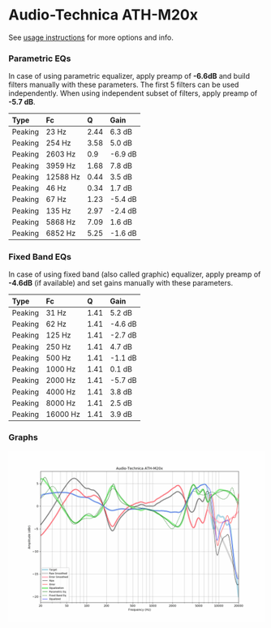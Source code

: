 # Audio-Technica ATH-M20x
See [usage instructions](https://github.com/jaakkopasanen/AutoEq#usage) for more options and info.

### Parametric EQs
In case of using parametric equalizer, apply preamp of **-6.6dB** and build filters manually
with these parameters. The first 5 filters can be used independently.
When using independent subset of filters, apply preamp of **-5.7 dB**.

| Type    | Fc       |    Q | Gain    |
|:--------|:---------|:-----|:--------|
| Peaking | 23 Hz    | 2.44 | 6.3 dB  |
| Peaking | 254 Hz   | 3.58 | 5.0 dB  |
| Peaking | 2603 Hz  | 0.9  | -6.9 dB |
| Peaking | 3959 Hz  | 1.68 | 7.8 dB  |
| Peaking | 12588 Hz | 0.44 | 3.5 dB  |
| Peaking | 46 Hz    | 0.34 | 1.7 dB  |
| Peaking | 67 Hz    | 1.23 | -5.4 dB |
| Peaking | 135 Hz   | 2.97 | -2.4 dB |
| Peaking | 5868 Hz  | 7.09 | 1.6 dB  |
| Peaking | 6852 Hz  | 5.25 | -1.6 dB |

### Fixed Band EQs
In case of using fixed band (also called graphic) equalizer, apply preamp of **-4.6dB**
(if available) and set gains manually with these parameters.

| Type    | Fc       |    Q | Gain    |
|:--------|:---------|:-----|:--------|
| Peaking | 31 Hz    | 1.41 | 5.2 dB  |
| Peaking | 62 Hz    | 1.41 | -4.6 dB |
| Peaking | 125 Hz   | 1.41 | -2.7 dB |
| Peaking | 250 Hz   | 1.41 | 4.7 dB  |
| Peaking | 500 Hz   | 1.41 | -1.1 dB |
| Peaking | 1000 Hz  | 1.41 | 0.1 dB  |
| Peaking | 2000 Hz  | 1.41 | -5.7 dB |
| Peaking | 4000 Hz  | 1.41 | 3.8 dB  |
| Peaking | 8000 Hz  | 1.41 | 2.5 dB  |
| Peaking | 16000 Hz | 1.41 | 3.9 dB  |

### Graphs
![](./Audio-Technica%20ATH-M20x.png)